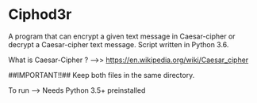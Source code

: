 # Ciphod3r
A program that can encrypt a given text message in Caesar-cipher or decrypt a Caesar-cipher text message. Script written in Python 3.6.

What is Caesar-Cipher ? -->> https://en.wikipedia.org/wiki/Caesar_cipher

##IMPORTANT!!##
Keep both files in the same directory.

To run --> Needs Python 3.5+ preinstalled
